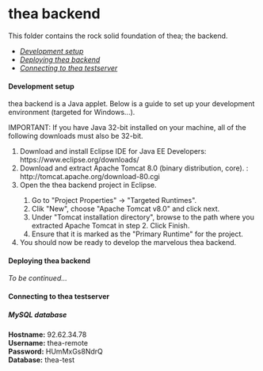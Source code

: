 # thea backend
This folder contains the rock solid foundation of thea; the backend.


<ul>
  <li><em><a href="#development-setup">Development setup</a></em></li>
  <li><em><a href="#depolyment">Deploying thea backend</a></em></li>
  <li><em><a href="#testserver">Connecting to thea testserver</a></em></li>
</ul>

<h4 name="development-setup">Development setup</h4>
thea backend is a Java applet. Below is a guide to set up your development environment (targeted for Windows...).

IMPORTANT: If you have Java 32-bit installed on your machine, all of the following downloads must also be 32-bit.
<ol>
  <li>Download and install Eclipse IDE for Java EE Developers: https://www.eclipse.org/downloads/</li>
  <li>Download and extract Apache Tomcat 8.0 (binary distribution, core). : http://tomcat.apache.org/download-80.cgi</li>
  <li>Open the thea backend project in Eclipse.</li>
  <ol>
    <li>Go to "Project Properties" -> "Targeted Runtimes".</li>
    <li>Clik "New", choose "Apache Tomcat v8.0" and click next.</li>
    <li>Under "Tomcat installation directory", browse to the path where you extracted Apache Tomcat in step 2. Click Finish.</li>
    <li>Ensure that it is marked as the "Primary Runtime" for the project.</li>
  </ol>
  <li>You should now be ready to develop the marvelous thea backend.</li>
</ol>

<h4 name="depolyment">Deploying thea backend</h4>
<i>To be continued...</i>

<h4 name="testserver">Connecting to thea testserver</h4>
<h5>MySQL database</h5>
<b>Hostname:</b> 92.62.34.78 <br>
<b>Username:</b> thea-remote <br>
<b>Password:</b> HUmMxGs8NdrQ <br>
<b>Database:</b> thea-test <br>
